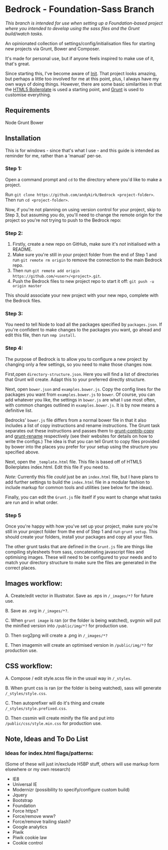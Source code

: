 Bedrock - Foundation-Sass Branch
================================

_This branch is intended for use when setting up a Foundation-based project where you intended to develop using the sass files and the Grunt build/watch tasks._

An opinionated collection of settings/config/initialisation files for starting new projects via Grunt, Bower and Composer.

It's made for personal use, but if anyone feels inspired to make use of it, that's great.

Since starting this, I've become aware of [Init](https://github.com/use-init/init). 
That project looks amazing, but perhaps a little too involved for me at this point, plus, I always have my own ways of doing things.
However, there are some basic similarities in that the [HTML5 Boilerplate](https://github.com/h5bp/html5-boilerplate) is used a starting point, and [Grunt](http://gruntjs.com/) is used to customise everything.


Requirements
------------

Node
Grunt
Bower


Installation
------------

This is for windows - since that's what I use - and this guide is intended as reminder for me, rather than a 'manual' per-se.


### Step 1:

Open a command prompt and `cd` to the directory where you'd like to make a project.

Run `git clone https://github.com/andykirk/Bedrock <project-folder>`.
Then run `cd <project-folder>`.

Now, if you're not planning on using version control for your project, skip to Step 3, but assuming you do, you'll need to change the remote origin for the project so you're not trying to push to the Bedrock repo:


### Step 2:

1. Firstly, create a new repo on GitHub, make sure it's *not* initialised with a README.
2. Make sure you're still in your project folder from the end of Step 1 and run `git remote rm origin` to remove the connection to the main Bedrock repo.
3. Then run `git remote add origin https://github.com/<user>/<project>.git`.
4. Push the Bedrock files to new project repo to start it off: `git push -u origin master`

This should associate your new project with your new repo, complete with the Bedrock files.


### Step 3:

You need to tell Node to load all the packages specified by `packages.json`. If you're confident to make changes to the packages you want, go ahead and edit this file, then run `nmp install`.


### Step 4:

The purpose of Bedrock is to allow you to configure a new project by changing only a few settings, so you need to make those changes now.

First,open `directory-structure.json`. Here you will find a list of directories that Grunt will create. Adapt this to your preferred directly structure. 

Next, open `bower.json` and `examples.bower.js`. Copy the config lines for the packages you want from `examples.bower.js` to `bower`.
Of course, you can add whatever you like, the settings in `bower.js` are what I use most often, with common changes outlined in `examples.bower.js`. It is by now means a definitive list.

Bedrocks' `bower.js` file differs from a normal bower file in that it also includes a list of copy instructions and rename instructions. The Grunt task separates out these instructions and passes them to [grunt-contrib-copy](https://github.com/gruntjs/grunt-contrib-copy) and [grunt-rename](https://github.com/jdavis/grunt-rename) respectively (see their websites for details on how to write the configs.)
The idea is that you can tell Grunt to copy files provided by bower into the places you prefer for your setup using the structure you specified above.

Next, open the `_template.html` file. This file is based off of HTML5 Boilerplates index.html. Edit this file if you need to.

*Note:* Currently this file _could_ just be an `index.html` file, but I have plans to add further settings to build the `index.html` file in a modular fashion to include markup for common tools and utilities (see below for the ideas).

Finally, you can edit the `Grunt.js` file itself if you want to change what tasks are run and in what order.


### Step 5

Once you're happy with how you've set up your project, make sure you're still in your project folder from the end of Step 1 and run `grunt setup`.
This should create your folders, install your packages and copy all your files.

The other grunt tasks that are defined in the `Grunt.js` file are things like compiling stylesheets from sass, concatenating javascript files and optimising images.
These will need to be configured to your needs and to match your directory structure to make sure the files are generated in the correct places.


Images workflow:
----------------

A. Create/edit vector in Illustrator. Save as .eps in `/_images/*?` for future use.

B. Save as .svg in `/_images/*?`.

C. When `grunt image` is ran (or the folder is being watched), svgmin will put the minified version into `/public/img/*?` for production use.

D. Then svg2png will create a .png in `/_images/*?`

E. Then imagemin will create an optimised version in `/public/img/*?`  for production use.


CSS workflow:
-------------

A. Compose / edit style.scss file in the usual way in `/_styles`.

B. When grunt css is ran (or the folder is being watched), sass will generate `/_styles/style.css`.

C. Then autoprefixer will do it's thing and create `/_styles/style.prefixed.css`.

D. Then cssmin will create minify the file and put into `/public/css/style.min.css` for production use.


Note, Ideas and To Do List
--------------------------

### Ideas for index.html flags/patterns:
(Some of these will just in/exclude H5BP stuff, others will use markup form elsewhere or my own research)

* IE8
* Universal IE
* Modernizr (possibility to specify/configure custom build)
* Jquery
* Bootstrap
* Foundation
* Force https?
* Force/remove www?
* Force/remove trailing slash?
* Google analytics
* Piwik
* Piwik cookie law
* Cookie control


